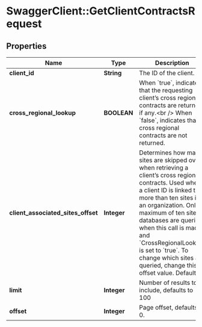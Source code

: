 # SwaggerClient::GetClientContractsRequest

## Properties
Name | Type | Description | Notes
------------ | ------------- | ------------- | -------------
**client_id** | **String** | The ID of the client. | 
**cross_regional_lookup** | **BOOLEAN** | When &#x60;true&#x60;, indicates that the requesting client’s cross regional contracts are returned, if any.&lt;br /&gt;  When &#x60;false&#x60;, indicates that cross regional contracts are not returned. | [optional] 
**client_associated_sites_offset** | **Integer** | Determines how many sites are skipped over when retrieving a client’s cross regional contracts. Used when a client ID is linked to more than ten sites in an organization. Only a maximum of ten site databases are queried when this call is made and &#x60;CrossRegionalLookup&#x60; is set to &#x60;true&#x60;. To change which sites are queried, change this offset value.  Default: **0** | [optional] 
**limit** | **Integer** | Number of results to include, defaults to 100 | [optional] 
**offset** | **Integer** | Page offset, defaults to 0. | [optional] 


